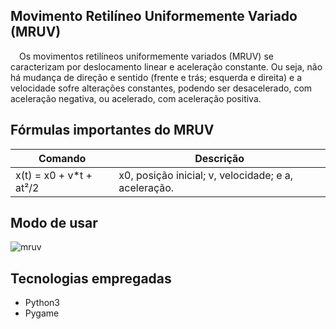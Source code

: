 ## Movimento Retilíneo Uniformemente Variado (MRUV)

&emsp;Os movimentos retilíneos uniformemente variados (MRUV) se caracterizam por deslocamento linear e aceleração constante. Ou seja, não há mudança de direção e sentido (frente e trás; esquerda e direita) e a velocidade sofre alterações constantes, podendo ser desacelerado, com aceleração negativa, ou acelerado, com aceleração positiva.

## Fórmulas importantes do MRUV

| Comando | Descrição |
| --- | --- |
| x(t) = x0 + v*t + at²/2 | x0, posição inicial; v, velocidade; e a, aceleração. |

## Modo de usar

![mruv](https://user-images.githubusercontent.com/87876734/162518952-55d19466-95de-40b9-9e61-8de33eabf6c2.gif)

## Tecnologias empregadas
* Python3
* Pygame
